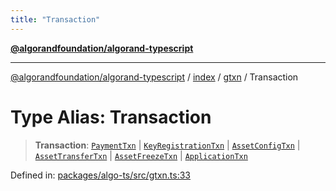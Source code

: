 ```yaml
---
title: "Transaction"
---
```


[**@algorandfoundation/algorand-typescript**](../../../../README.md)

***

[@algorandfoundation/algorand-typescript](../../../../README.md) / [index](../../../README.md) / [gtxn](../README.md) / Transaction

# Type Alias: Transaction

> **Transaction**: [`PaymentTxn`](../interfaces/PaymentTxn.md) \| [`KeyRegistrationTxn`](../interfaces/KeyRegistrationTxn.md) \| [`AssetConfigTxn`](../interfaces/AssetConfigTxn.md) \| [`AssetTransferTxn`](../interfaces/AssetTransferTxn.md) \| [`AssetFreezeTxn`](../interfaces/AssetFreezeTxn.md) \| [`ApplicationTxn`](../interfaces/ApplicationTxn.md)

Defined in: [packages/algo-ts/src/gtxn.ts:33](https://github.com/algorandfoundation/puya-ts/blob/main/packages/algo-ts/src/gtxn.ts#L33)
